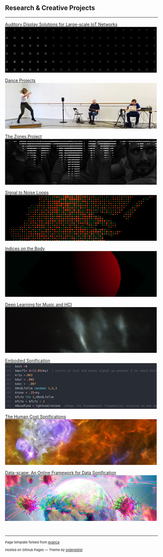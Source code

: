 ## Research & Creative Projects
<!-- //Use some ahref tags to make the images link across to the pages also -->

---

[Auditory Display Solutions for Large-scale IoT Networks](https://jstrieb.github.io/link-lock/#eyJ2IjoiMC4wLjEiLCJlIjoiNmJGYVpueWpEWFp6RS9UelU0VWFHdXFtdDBLTGFib0hyVzdVZ29NQ0wwQzJkTFpDQnJ5bjFxV1ZpQk1pT0VZUWtVNFdYZjFqNjdOeW1zM3BuRHNCZWM3WEg2QXZkQT09IiwiaSI6IlZDWDA5dDdSMlhvUnRvWUEifQ==)<br />
<a href="https://jstrieb.github.io/link-lock/#eyJ2IjoiMC4wLjEiLCJlIjoiNmJGYVpueWpEWFp6RS9UelU0VWFHdXFtdDBLTGFib0hyVzdVZ29NQ0wwQzJkTFpDQnJ5bjFxV1ZpQk1pT0VZUWtVNFdYZjFqNjdOeW1zM3BuRHNCZWM3WEg2QXZkQT09IiwiaSI6IlZDWDA5dDdSMlhvUnRvWUEifQ==">
<img src="images/tabs/ADIOTtab3.png?raw=true"/>
</a>

[Dance Projects](https://jstrieb.github.io/link-lock/#eyJ2IjoiMC4wLjEiLCJlIjoiVUVvaXlMdWRvZnRzMlcyWllMSHdSSGdWdk9hb2pHZFQraTdwendWcGxUTDRRZ1FQb1hXT2NGK3RoV3VqSTJPbDI3d1cxYnJheXVmdkhkbXpRc1J5cHlaWmtDMD0iLCJpIjoiaUNQYUppOVRxbzBZclp1ayJ9)<br />
<a href="https://jstrieb.github.io/link-lock/#eyJ2IjoiMC4wLjEiLCJlIjoiVUVvaXlMdWRvZnRzMlcyWllMSHdSSGdWdk9hb2pHZFQraTdwendWcGxUTDRRZ1FQb1hXT2NGK3RoV3VqSTJPbDI3d1cxYnJheXVmdkhkbXpRc1J5cHlaWmtDMD0iLCJpIjoiaUNQYUppOVRxbzBZclp1ayJ9">
<img src="images/tabs/DANCEtab.png?raw=true"/>
</a>

[The Zones Project](https://jstrieb.github.io/link-lock/#eyJ2IjoiMC4wLjEiLCJlIjoiUksrS0xkczdIZWMzS3lhMVpXd0RDcm1YUjFJNy96dWR1ZkMxRVRIM3ZHZnJESkVSTjFCaEVkVnR2MnkzQTVEVEJhSXR0QUw3bFdEcHpqc0FlTnZIQWZualA3bz0iLCJpIjoiREFGSDJEUnN5MFZhRk8wcCJ9)<br />
<a href="https://jstrieb.github.io/link-lock/#eyJ2IjoiMC4wLjEiLCJlIjoiUksrS0xkczdIZWMzS3lhMVpXd0RDcm1YUjFJNy96dWR1ZkMxRVRIM3ZHZnJESkVSTjFCaEVkVnR2MnkzQTVEVEJhSXR0QUw3bFdEcHpqc0FlTnZIQWZualA3bz0iLCJpIjoiREFGSDJEUnN5MFZhRk8wcCJ9">
<img src="images/tabs/ZNStab.jpg?raw=true"/>
</a>

[Signal to Noise Loops](/projects/s2nl/s2nl_project)<br />
<a href="/projects/s2nl/s2nl_project">
<img src="images/tabs/DATAtab.png?raw=true"/>
</a>

[Indices on the Body](/projects/indices/indices_audio)<br />
<a href="/projects/indices/indices_audio">
<img src="images/tabs/INDXtab.png?raw=true"/>
</a>

[Deep Learning for Music and HCI](/projects/ML_HCI/ML_HCI)<br />
<a href="/projects/ML_HCI/ML_HCI">
<img src="images/tabs/AItab.png?raw=true"/>
</a>
 
[Embodied Sonification](/projects/embodied_sonification/embodied_sonification)<br />
<a href="/projects/embodied_sonification/embodied_sonification">
<img src="images/tabs/EStab.png?raw=true"/>
</a>

[The Human Cost Sonifications](/projects/human_cost/human_cost)<br />
<a href="/projects/human_cost/human_cost">
<img src="images/tabs/HC2tab.png?raw=true"/>
</a>


[Data-scape: An Online Framework for Data Sonification](/projects/data-scape/data-scape)<br />
<a href="/projects/data-scape/data-scape">
<img src="images/tabs/dsTab2.png?raw=true"/>
</a>

<br />

<!--

<h3>Projects for Fun: </h3>
[Astronomy Picture of the Day: Web App](/projects/NASA_APOD/nasa_apod)<br />
[dog.display()](/projects/dog-display/dog_display)<br />

-->

---
<p style="font-size:11px">Page template forked from <a href="https://github.com/evanca/quick-portfolio">evanca</a></p>
<p style="font-size:11px">Hosted on GitHub Pages &mdash; Theme by <a href="https://github.com/orderedlist">orderedlist</a></p>
<!-- Remove above link if you don't want to attibute -->

<!--
---
[Sound, Music & Audio Production](/projects/Music/music)
<img src="images/tabs/STRtab.png?raw=true"/>
-->
